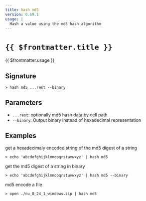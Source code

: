 ```yaml
---
title: hash md5
version: 0.69.1
usage: |
  Hash a value using the md5 hash algorithm
---
```


# <code>{{ $frontmatter.title }}</code>

<div style='white-space: pre-wrap;'>{{ $frontmatter.usage }}</div>

## Signature

```> hash md5 ...rest --binary```

## Parameters

 -  `...rest`: optionally md5 hash data by cell path
 -  `--binary`: Output binary instead of hexadecimal representation

## Examples

get a hexadecimaly encoded string of the md5 digest of a string
```shell
> echo 'abcdefghijklmnopqrstuvwxyz' | hash md5
```

get the md5 digest of a string in binary
```shell
> echo 'abcdefghijklmnopqrstuvwxyz' | hash md5 --binary
```

md5 encode a file
```shell
> open ./nu_0_24_1_windows.zip | hash md5
```
